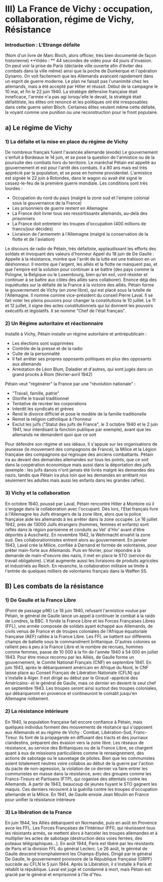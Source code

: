# III) La France de Vichy : occupation, collaboration, régime de Vichy, Résistance
### Introduction : L'Etrange défaite
(Nom d'un livre de Marc Bloch, alors officier, très bien documenté de façon historienne)
**Vidéo : ** 44 secondes de vidéo pour 44 jours d'invasion. On peut voir la prise de Paris (déclarée ville ouverte afin d'éviter des combats dans la ville même) ainsi que la poche de Dunkerque et l'opération Dynamo. On voit facilement que les Allemands avancent rapidement dans un esprit de guerre moderne. Le plan ne faisait pas l'unanimité chez les allemands, mais a été accepté par Hitler et réussit.
Début de la campagne le 10 mai, et fin le 22 juin 1940. La stratégie défensive française était inneficace, l'armée n'a pas agi lorsqu'elle le devait, la stratégié était défaititiste, les élites ont renoncé et les politiques ont été irresposables dans cette guerre selon Bloch. Certaines élites veulent même cette défaite, la voyant comme une punition ou une reconstruction pour le front populaire.

## a) Le régime de Vichy
### 1) La défaite et la mise en place du régime de Vichy
De nombreux français fuient l'avancée allemande (exode)
Le gouvernement s'enfuit à Bordeaux le 14 juin, et se pose la question de l'armistice ou de la poursuite des combats hors du territoire. Le maréchal Pétain est appellé au gouvernement et est pour l'arrêt des combats. Il a 80 ans mais est très apprécié par la population, et se pose en homme providentiel. L'armistice est signée le 22 juin à Rotondes, dans le wagon où avait été signé le cessez-le-feu de la première guerre mondiale.
Les conditions sont très lourdes : 
- Occupation du nord du pays (malgré la zone sud et l'empire colonial sous la gouvernance de la France)
- Les prisonniers de guerre restent en Allemagne
- La France doit livrer tous ses ressortissants allemands, au-delà des prisonniers
- La France doit entretenir les troupes d'occupation (400 millions de francs/jour décidés)
- Livraison de l'armemetn à l'Allemagne (malgré la conservation de la flotte et de l'aviation)
 
Le discours de radio de Pétain, très défaitiste, applaudissant les efforts des soldats et invoquant des valeurs d'honneur
Appel du 18 juin de De Gaulle : Appelle à la résistance, montre que l'arrêt de la lutte est une trahison en un déshonneur. Il montre que l'argent, les alliés et la flotte ne manquent pas, et que l'empire est la solution pour continuer à se battre (des pays comme la Pologne, la Belgique ou le Luxembourg, bien qu'en exil, vont résister et continuer à se battre aux côtés des alliés sans collaborer). Enonce déjà des inquiétudes sur la défaite de la France à la victoire des alliés.
Pétain forme le gouvernement de Vichy (en zone libre), qui est placé sous la tutelle de l'Allemagne. Il nomme comme vice-président du conseil Pierre Laval. Il se fait voter les pleins pouvoirs pour changer la constitutions le 10 juillet. Le 11 et 12 juillet, il signe des actes constitutionnels qui lui donnent les pouvoirs exécutifs et législatifs. Il se nomme "Chef de l'état français".
### 2) Un Régime autoritaire et réactionnaire
Installé à Vichy, Pétain installe un régime autoritaire et antirépublicain :
- Les élections sont supprimées
- Contrôle de la presse et de la radio
- Culte de la personnalité
- Il fait arrêter ses propres opposants politiques en plus des opposants aux allemands
- Arrestation de Léon Blum, Daladier et d'autres, qui sont jugés dans un grand procès à Riom (février-avril 1942)

Pétain veut "régénérer" la France par une "révolution nationale" :
- "Travail, famille, patrie"
- Glorifie le travail traditionnel
- Tentative de recréer les corporations
- Interdit les syndicats et grèves
- Rend le divorce difficiel et pose le modèle de la famille traditionelle
- Remet la religion catholique à l'honneur
- Exclut les juifs ("Statut des juifs de France", le 3 octobre 1940 et le 2 juin 1941, leur interdisant la fonction publique par exemple), avant que les allemands ne demandent quoi que ce soit

Pour défendre son régime et ses idéaux, Il s'appuie sur les organisations de jeunesse (le mouvement des compagnons de France), la Milice et la Légion française des compagnons qui regroupe des anciens combattants.
Pétain ira au devant des demandes allemandes sur tous les points, que ce soit dans la coopération économique mais aussi dans la déportation des juifs (exemple : les juifs danois n'ont jamais été livrés malgré les demandes des nazis, tandis que Pétain ira plus loin que les demandes en arrêtant non seulement les adultes mais aussi les enfants dans les grandes rafles).
### 3) Vichy et la collaboration
En octobre 1940, poussé par Laval, Pétain rencontre Hitler à Montoire où il s'engage dans la collaboration avec l'occupant. Dès lors, l'Etat français livre à l'Allemagne les Juifs étrangers de la zone libre, alors que la police française aide les allemands à les arrêter dans la zone occupée. Le 16 juillet 1942, près de 13000 Juifs étrangers (hommes, femmes et enfants) sont raflés dans la région parisienne et conduits au Vel' d'Hiv' avant d'être déportés à Auschwitz.
En novembre 1942, la Wehrmacht envahit la zone sud. Des collaborationnistes entrent alors au gouvernement. En janvier 1943, Laval crée la Milice, confiée à Darnand et formée de volontaires, pour prêter main-forte aux Allemands. Puis en février, pour répondre à la demande de main-d'oeuvre des nazis, il met en place le STO (service du travail obligatoire). L'état augmente aussi les livraisons de produits agricoles et industriels au Reich. En revanche, la collaboration militaire se limite à l'entrée de quelques milliers de volontaires français dans la Waffen SS.

## B) Les combats de la résistance
### 1) De Gaulle et la France Libre
(Point de passage p96)
Le 18 juin 1940, refusant l'armistice voulue par Pétain, le général de Gaulle lance un appel à continuer le combat à la raido de Londres, la BBC. Il fonde la France Libre et les Forces Françaises Libres (FFL), une armée composée de soldats ayant échappé aux Allemands, de civils venus de France et de troupes coloniales de l'Afrique équatoriale française (AEF) ralliée à la France Libre. Les FFL se battent sur différents champs de batielle sous le commandment brittanique. D'autres colonies se rallient peu à peu à la France Libre et  le nombre de recrues, hommes comme femmes, passe de 10 000 à la fin de l'année 1940 à 54 000 en juillet 1943.
Pour être mieux  reconnu par les Alliés, de Gaulle forme un gouvernement, le Comité National Français (CNF) en septembre 1941. En juin 1943, après le débarquement américain en Afrique du Nord, le CNF laisse place au Conseil Français de Libération Nationale (CFLN) qui s'installe à Alger. Il est dirigé au début par le Giraud -apprécié des Américains- et le général de Gaulle, mais ce dernier en devient le seul chef en septembre 1943.
Les troupes seront ainsi surtout des troupes coloniales, qui débarqueront en provence et contineuront le comabt jusqu'en Allemagne nottament.
### 2) La résistance intérieure
En 1940, la population française fait encore confiance à Pétain, mais quelques individus forment des mouvements de résitance qui s'opposent aux Allemands et au régime de Vichy : Combat, Libération-Sud, Franc-Tireur. Ils font de la propagande en diffusant des tracts et des journaux clandestins, préparent des évasion vers la zone libre. Les réseaux de résistance, au service des Brittaniques ou de la France Libre, se chargent quant à eux de missiosns particulières comme le renseignement, des actions de sabotage ou le sauvetage de pilotes.
Bien que les communistes soient totalement neutres voire collabos au début de la guerre par l'action du pacte de non-agression, la violation de ce dernier va faire entrer les communistes en masse dans la résistance, avec des groupes comme les Francs-Tireurs et Partisans (FTP), qui roganise des attentats contre les Allemands. A partir de 1943, beaucoup de jeunes fuyant le STO gagnent les maquis. Ces derniers recourent à la guérilla contre les troupes d'occupation allemande et la Milice.
En 1941, de Gaulle envoie Jean Moulin en France pour unifier la résistance intérieure
### 3) La libération de la France
En juin 1944, les Alliés débarquent en Normandie, puis en août en Provence avce les FFL. Les Forces Françaises de l'Intérieur (FFI), qui réunissent tous les résistants armés, se mettent alors à harceler les troupes allemandes et à multiplier les actes de sabotage (destruction dess voies ferrées, des poteaux télégraphiques...). En août 1944, Paris est libéré par les résistants de Paris et la division FFL du général Leclerc. Le 26 août, le génréal de Gaulle descend triomphalement les Champs-Elyées.
Dirigé par le général De Gaulle, le gouvernement provisoire de la République française (GRPF) succède au CFLN le 5 juin 1944. Après la Libération, il s'installe à Paris et rétablit la république. Laval est jugé et condamné à mort, mais Pétain est gracié par le général et emprisonné à l'île d'Yeu.